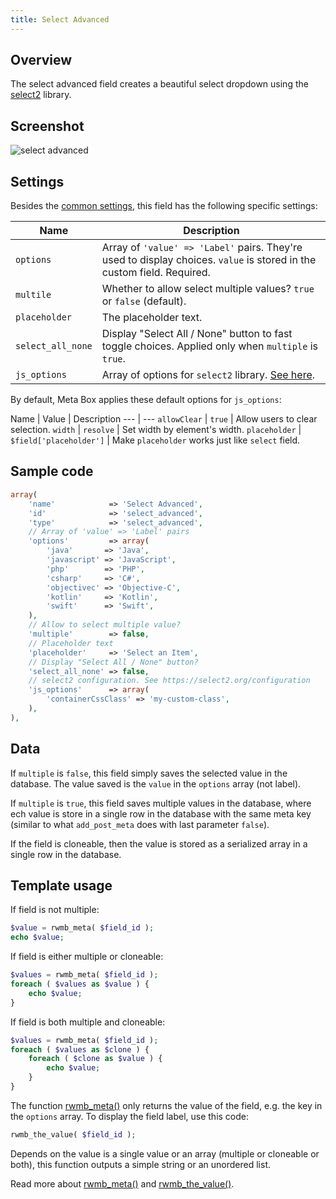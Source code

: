```yaml
---
title: Select Advanced
---
```


## Overview

The select advanced field creates a beautiful select dropdown using the [select2](https://select2.org/) library.

## Screenshot

![select advanced](https://i.imgur.com/65OkGbt.png)

## Settings

Besides the [common settings](/field-settings/), this field has the following specific settings:

Name | Description
--- | ---
`options` | Array of `'value' => 'Label'` pairs. They're used to display choices. `value` is stored in the custom field. Required.
`multile` | Whether to allow select multiple values? `true` or `false` (default).
`placeholder` | The placeholder text.
`select_all_none` | Display "Select All / None" button to fast toggle choices. Applied only when `multiple` is `true`.
`js_options` | Array of options for `select2` library. [See here](https://select2.org/configuration).

By default, Meta Box applies these default options for `js_options`:

Name | Value | Description
--- | ---
`allowClear` | `true` | Allow users to clear selection.
`width` | `resolve` | Set width by element's width.
`placeholder` | `$field['placeholder']` | Make `placeholder` works just like `select` field.

## Sample code

```php
array(
    'name'            => 'Select Advanced',
    'id'              => 'select_advanced',
    'type'            => 'select_advanced',
    // Array of 'value' => 'Label' pairs
    'options'         => array(
        'java'       => 'Java',
        'javascript' => 'JavaScript',
        'php'        => 'PHP',
        'csharp'     => 'C#',
        'objectivec' => 'Objective-C',
        'kotlin'     => 'Kotlin',
        'swift'      => 'Swift',
    ),
    // Allow to select multiple value?
    'multiple'        => false,
    // Placeholder text
    'placeholder'     => 'Select an Item',
    // Display "Select All / None" button?
    'select_all_none' => false,
    // select2 configuration. See https://select2.org/configuration
    'js_options'      => array(
        'containerCssClass' => 'my-custom-class',
    ),
),
```

## Data

If `multiple` is `false`, this field simply saves the selected value in the database. The value saved is the `value` in the `options` array (not label).

If `multiple` is `true`, this field saves multiple values in the database, where ech value is store in a single row in the database with the same meta key (similar to what `add_post_meta` does with last parameter `false`).

If the field is cloneable, then the value is stored as a serialized array in a single row in the database.

## Template usage

If field is not multiple:

```php
$value = rwmb_meta( $field_id );
echo $value;
```

If field is either multiple or cloneable:

```php
$values = rwmb_meta( $field_id );
foreach ( $values as $value ) {
    echo $value;
}
```

If field is both multiple and cloneable:

```php
$values = rwmb_meta( $field_id );
foreach ( $values as $clone ) {
    foreach ( $clone as $value ) {
        echo $value;
    }
}
```

The function [rwmb_meta()](/rwmb-meta/) only returns the value of the field, e.g. the key in the `options` array. To display the field label, use this code:

```php
rwmb_the_value( $field_id );
```

Depends on the value is a single value or an array (multiple or cloneable or both), this function outputs a simple string or an unordered list.

Read more about [rwmb_meta()](/rwmb-meta/) and [rwmb_the_value()](/rwmb-the-value/).